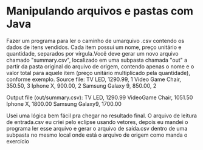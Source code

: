 <h1>Manipulando arquivos e pastas com Java</h1>
Fazer um programa para ler o caminho de umarquivo .csv contendo os dados de itens vendidos. Cada item possui um nome, preço unitário e quantidade, separados por vírgula.Você deve gerar um novo arquivo chamado "summary.csv", localizado em uma subpasta chamada "out" a partir da pasta original do arquivo de origem, contendo apenas o nome e o valor total para aquele item (preço unitário multiplicado pela quantidade), conforme exemplo.
 Source file:
 TV LED, 1290.99, 1
 Video Game Chair, 350.50, 3
 Iphone X, 900.00, 2
 Samsung Galaxy 9, 850.00, 2

 Output file (out/summary.csv):
 TV LED, 1290.99
 VideoGame Chair, 1051.50
 Iphone X, 1800.00
 Samsung Galaxy9, 1700.00

 Usei uma lógica bem fácil pra chegar no resultado final. O arquivo de leitura de entrada.csv eu criei pelo  eclipse usando vetores, depois eu mandei o programa ler esse arquivo e gerar o arquivo de saída.csv dentro de uma subpasta no mesmo local onde está o arquivo de origem como manda o exercício
